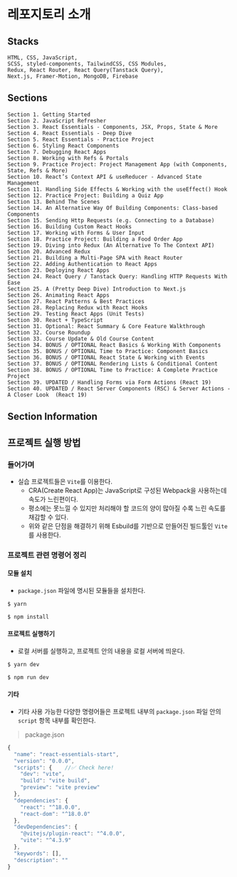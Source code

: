 # 레포지토리 소개

## Stacks

```text
HTML, CSS, JavaScript,
SCSS, styled-components, TailwindCSS, CSS Modules,
Redux, React Router, React Query(Tanstack Query),
Next.js, Framer-Motion, MongoDB, Firebase
```

## Sections

```text
Section 1. Getting Started
Section 2. JavaScript Refresher
Section 3. React Essentials - Components, JSX, Props, State & More
Section 4. React Essentials - Deep Dive
Section 5. React Essentials - Practice Project
Section 6. Styling React Components
Section 7. Debugging React Apps
Section 8. Working with Refs & Portals
Section 9. Practice Project: Project Management App (with Components, State, Refs & More)
Section 10. React’s Context API & useReducer - Advanced State Management
Section 11. Handling Side Effects & Working with the useEffect() Hook
Section 12. Practice Project: Building a Quiz App
Section 13. Behind The Scenes
Section 14. An Alternative Way Of Building Components: Class-based Components
Section 15. Sending Http Requests (e.g. Connecting to a Database)
Section 16. Building Custom React Hooks
Section 17. Working with Forms & User Input
Section 18. Practice Project: Building a Food Order App
Section 19. Diving into Redux (An Alternative To The Context API)
Section 20. Advanced Redux
Section 21. Building a Multi-Page SPA with React Router
Section 22. Adding Authentication to React Apps
Section 23. Deploying React Apps
Section 24. React Query / Tanstack Query: Handling HTTP Requests With Ease
Section 25. A (Pretty Deep Dive) Introduction to Next.js
Section 26. Animating React Apps
Section 27. React Patterns & Best Practices
Section 28. Replacing Redux with React Hooks
Section 29. Testing React Apps (Unit Tests)
Section 30. React + TypeScript
Section 31. Optional: React Summary & Core Feature Walkthrough
Section 32. Course Roundup
Section 33. Course Update & Old Course Content
Section 34. BONUS / OPTIONAL React Basics & Working With Components
Section 35. BONUS / OPTIONAL Time to Practice: Component Basics
Section 36. BONUS / OPTIONAL React State & Working with Events
Section 37. BONUS / OPTIONAL Rendering Lists & Conditional Content
Section 38. BONUS / OPTIONAL Time to Practice: A Complete Practice Project
Section 39. UPDATED / Handling Forms via Form Actions (React 19)
Section 40. UPDATED / React Server Components (RSC) & Server Actions - A Closer Look  (React 19)
```

## Section Information

## 프로젝트 실행 방법

### 들어가며

- 실습 프로젝트들은 `Vite`를 이용한다.
  - CRA(Create React App)는 JavaScript로 구성된 Webpack을 사용하는데 속도가 느린편이다.
  - 평소에는 못느낄 수 있지만 처리해야 할 코드의 양이 많아질 수록 느린 속도를 채감할 수 있다.
  - 위와 같은 단점을 해결하기 위해 Esbuild를 기반으로 만들어진 빌드툴인 `Vite`를 사용한다.

### 프로젝트 관련 명령어 정리

#### 모듈 설치

- `package.json` 파일에 명시된 모듈들을 설치한다.

```bash
$ yarn
```

```bash
$ npm install
```

#### 프로젝트 실행하기

- 로컬 서버를 실행하고, 프로젝트 안의 내용을 로컬 서버에 띄운다.

```bash
$ yarn dev
```

```bash
$ npm run dev
```

#### 기타

- 기타 사용 가능한 다양한 명령어들은 프로젝트 내부의 `package.json` 파일 안의 `script` 항목 내부를 확인한다.

> package.json

```js
{
  "name": "react-essentials-start",
  "version": "0.0.0",
  "scripts": {    //✅ Check here!
    "dev": "vite",
    "build": "vite build",
    "preview": "vite preview"
  },
  "dependencies": {
    "react": "^18.0.0",
    "react-dom": "^18.0.0"
  },
  "devDependencies": {
    "@vitejs/plugin-react": "^4.0.0",
    "vite": "^4.3.9"
  },
  "keywords": [],
  "description": ""
}

```
